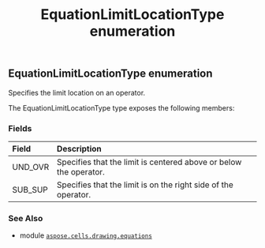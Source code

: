 ﻿---
title: EquationLimitLocationType enumeration
second_title: Aspose.Cells for Python via .NET API References
description: 
type: docs
weight: 260
url: /aspose.cells.drawing.equations/equationlimitlocationtype/
is_root: false
---

## EquationLimitLocationType enumeration

Specifies the limit location on an operator.



The EquationLimitLocationType type exposes the following members:

### Fields
| Field | Description |
| :- | :- |
| UND_OVR | Specifies that the limit is centered above or below the operator. |
| SUB_SUP | Specifies that the limit is on the right side of the operator. |



### See Also
* module [`aspose.cells.drawing.equations`](..)
